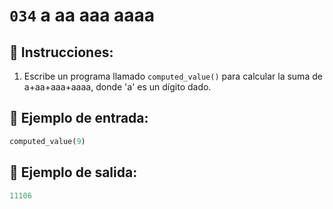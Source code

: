 # `034` a aa aaa aaaa

## 📝 Instrucciones:

1. Escribe un programa llamado `computed_value()` para calcular la suma de a+aa+aaa+aaaa, donde 'a' es un dígito dado.

## 📎 Ejemplo de entrada:

```py
computed_value(9)
```

## 📎 Ejemplo de salida:

```py
11106
```
